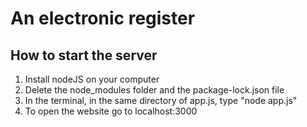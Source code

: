 # An electronic register

## How to start the server

1. Install nodeJS on your computer
2. Delete the node_modules folder and the package-lock.json file
3. In the terminal, in the same directory of app.js, type "node app.js"
4. To open the website go to localhost:3000